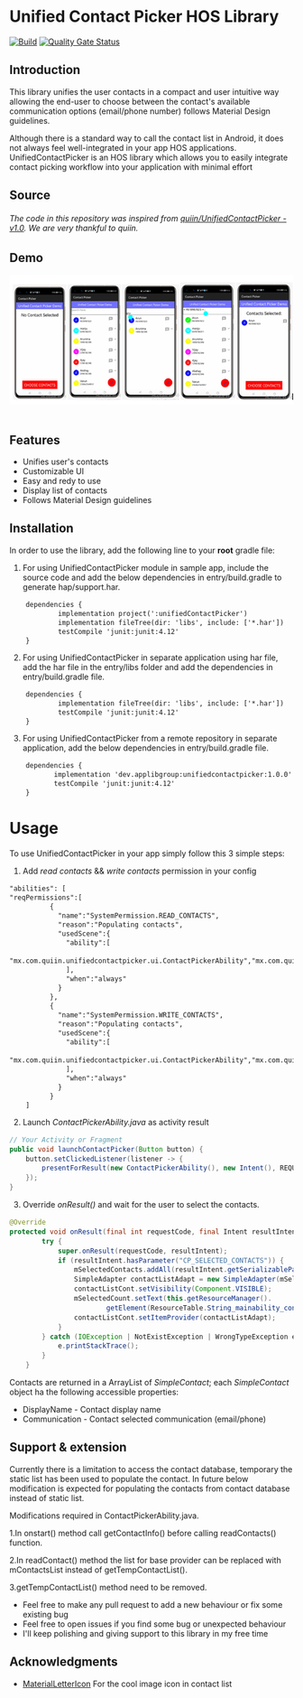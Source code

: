 # Unified Contact Picker HOS Library

[![Build](https://github.com/HUSSAINKMM/UnifiedContactPicker/actions/workflows/main.yml/badge.svg)](https://github.com/HUSSAINKMM/UnifiedContactPicker/actions/workflows/main.yml)
[![Quality Gate Status](https://sonarcloud.io/api/project_badges/measure?project=applibgroup_UnifiedContactPicker&metric=alert_status)](https://sonarcloud.io/dashboard?id=applibgroup_UnifiedContactPicker)

## Introduction

This library unifies the user contacts in a compact and user intuitive way allowing the end-user to choose between the contact's available communication options (email/phone number) follows Material Design guidelines.

Although there is a standard way to call the contact list in Android, it does not always feel well-integrated in your app
HOS applications.
UnifiedContactPicker is an HOS library which allows you to easily integrate contact picking workflow into your application with minimal effort

## Source
 
###### The code in this repository was inspired from [quiin/UnifiedContactPicker - v1.0](https://github.com/quiin/UnifiedContactPicker). We are very thankful to quiin.

## Demo

![Layout_ability_main](Images/UnifiedContactPickerMainPage.png)
&nbsp;&nbsp;&nbsp;&nbsp;&nbsp;&nbsp;&nbsp;&nbsp;&nbsp;&nbsp;&nbsp;&nbsp;&nbsp;&nbsp;&nbsp;&nbsp;


## Features

* Unifies user's contacts
* Customizable UI
* Easy and redy to use
* Display list of contacts
* Follows Material Design guidelines

## Installation

In order to use the library, add the following line to your **root** gradle file:

1. For using UnifiedContactPicker module in sample app, include the source code and add the below dependencies in entry/build.gradle to generate hap/support.har.
```
	dependencies {
            implementation project(':unifiedContactPicker')
            implementation fileTree(dir: 'libs', include: ['*.har'])
            testCompile 'junit:junit:4.12'
	}
```
2. For using UnifiedContactPicker in separate application using har file, add the har file in the entry/libs folder and add the dependencies in entry/build.gradle file.
```
	dependencies {
            implementation fileTree(dir: 'libs', include: ['*.har'])
            testCompile 'junit:junit:4.12'
	}

```
3. For using UnifiedContactPicker from a remote repository in separate application, add the below dependencies in entry/build.gradle file.
```
	dependencies {
           implementation 'dev.applibgroup:unifiedcontactpicker:1.0.0'
           testCompile 'junit:junit:4.12'
	}

```

# Usage

To use UnifiedContactPicker in your app simply follow this 3 simple steps:

1. Add _read contacts_ && _write contacts_ permission in your config

```
"abilities": [
"reqPermissions":[
          {
            "name":"SystemPermission.READ_CONTACTS",
            "reason":"Populating contacts",
            "usedScene":{
              "ability":[
                "mx.com.quiin.unifiedcontactpicker.ui.ContactPickerAbility","mx.com.quiin.unifiedcontactpicker.MainAbility"
              ],
              "when":"always"
            }
          },
          {
            "name":"SystemPermission.WRITE_CONTACTS",
            "reason":"Populating contacts",
            "usedScene":{
              "ability":[
                "mx.com.quiin.unifiedcontactpicker.ui.ContactPickerAbility","mx.com.quiin.unifiedcontactpicker.MainAbility"
              ],
              "when":"always"
            }
          }
    ]
```

2. Launch _ContactPickerAbility.java_ as activity result

```java
// Your Activity or Fragment
public void launchContactPicker(Button button) {
    button.setClickedListener(listener -> {
        presentForResult(new ContactPickerAbility(), new Intent(), REQUEST_CONTACT_PICKER);
    });
}
```

3. Override _onResult()_  and wait for the user to select the contacts.

```java
@Override
protected void onResult(final int requestCode, final Intent resultIntent) {
        try {
            super.onResult(requestCode, resultIntent);
            if (resultIntent.hasParameter("CP_SELECTED_CONTACTS")) {
                mSelectedContacts.addAll(resultIntent.getSerializableParam("CP_SELECTED_CONTACTS"));
                SimpleAdapter contactListAdapt = new SimpleAdapter(mSelectedContacts, this);
                contactListCont.setVisibility(Component.VISIBLE);
                mSelectedCount.setText(this.getResourceManager().
                        getElement(ResourceTable.String_mainability_contact_select_info).getString());
                contactListCont.setItemProvider(contactListAdapt);
            }
        } catch (IOException | NotExistException | WrongTypeException e) {
            e.printStackTrace();
        }
    }

```

Contacts are returned in a ArrayList of *SimpleContact*; each *SimpleContact* object ha the following accessible properties:

* DisplayName - Contact display name
* Communication - Contact selected communication (email/phone)

## Support & extension

Currently there is a limitation to access the contact database, temporary the static list has been used to populate the contact.
In future below modification is expected for populating the contacts from contact database instead of static list.

Modifications required in ContactPickerAbility.java. 

1.In onstart() method call getContactInfo() before calling readContacts() function.

2.In readContact() method the list for base provider can be replaced with mContactsList instead of getTempContactList().

3.getTempContactList() method need to be removed.

- Feel free to make any pull request to add a new behaviour or fix some existing bug
- Feel free to open issues if you find some bug or unexpected behaviour
- I'll keep polishing and giving support to this library in my free time

## Acknowledgments

 * [MaterialLetterIcon](https://github.com/applibgroup/MaterialLetterIcon) For the cool image icon in contact list

